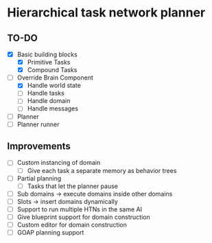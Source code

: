 # Hierarchical task network planner
## TO-DO
- [X] Basic building blocks
  - [X] Primitive Tasks
  - [X] Compound Tasks
- [ ] Override Brain Component
  - [X] Handle world state
  - [ ] Handle tasks
  - [ ] Handle domain
  - [ ] Handle messages
- [ ] Planner
- [ ] Planner runner

## Improvements
- [ ] Custom instancing of domain
  - [ ] Give each task a separate memory as behavior trees
- [ ] Partial planning
  - [ ] Tasks that let the planner pause
- [ ] Sub domains -> execute domains inside other domains
- [ ] Slots -> insert domains dynamically
- [ ] Support to run multiple HTNs in the same AI
- [ ] Give blueprint support for domain construction
- [ ] Custom editor for domain construction
- [ ] GOAP planning support
